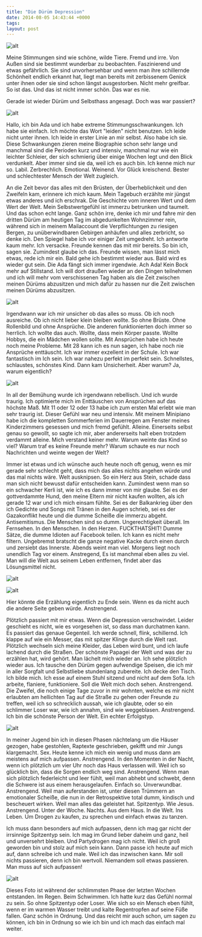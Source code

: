 ```yaml
---
title: "Die Dürüm Depression"
date: 2014-08-05 14:43:44 +0000
tags: 
layout: post
---
```

![alt](/content/images/2014/Aug/Foto-2--6--1.JPG)

Meine Stimmungen sind wie schöne, wilde Tiere. Fremd und irre. Von Außen sind sie bestimmt wunderbar zu beobachten. Faszinierend und etwas gefährlich. Sie sind unvorhersehbar und wenn man ihre schillernde Schönheit endlich erkannt hat, liegt man bereits mit zerbissenem Genick unter ihnen oder sie sind schon längst ausgestorben. Nicht mehr greifbar. So ist das. Und das ist nicht immer schön. Das war es nie.

Gerade ist wieder Dürüm und Selbsthass angesagt. Doch was war passiert?

![alt](/content/images/2014/Aug/Foto-4.JPG)

Hallo, ich bin Ada und ich habe extreme Stimmungsschwankungen. Ich habe sie einfach. Ich möchte das Wort "leiden" nicht benutzen. Ich leide nicht unter ihnen. Ich leide in erster Linie an mir selbst. Also habe ich sie. Diese Schwankungen zieren meine Biographie schon sehr lange und manchmal sind die Perioden kurz und intensiv, manchmal nur wie ein leichter Schleier, der sich schmierig über einige Wochen legt und den Blick verdunkelt. Aber immer sind sie da, weil ich es auch bin. Ich kenne mich nur so. Labil. Zerbrechlich. Emotional. Weinend. Vor Glück kreischend. Bester und schlechtester Mensch der Welt zugleich. 

An die Zeit bevor das alles mit den Brüsten, der Überheblichkeit und den Zweifeln kam, erinnere ich mich kaum. Mein Tagebuch erzählte mir jüngst etwas anderes und ich erschrak. Die Geschichte vom inneren Wert und dem Wert der Welt. Mein Selbstwertgefühl ist immerzu betrunken und taumelt. Und das schon echt lange. Ganz schön irre, denke ich mir und fahre mir den dritten Dürüm am heutigen Tag im abgedunkelten Wohnzimmer rein, während sich in meinem Mailaccount die Verpflichtungen zu riesigen Bergen, zu unüberwindbaren Gebirgen anhäufen und alles zerbricht, so denke ich. Den Spiegel habe ich vor einiger Zeit umgedreht. Ich antworte kaum mehr. Ich versacke. Freunde kennen das mit mir bereits. So bin ich, sagen sie. Zumindest glaube ich das. Freunde wissen, man lässt mich etwas, rede ich mir ein. Bald gehe ich bestimmt wieder aus. Bald wird es wieder gut sein. Die Ada fängt sich immer irgendwie. Ach Ada! Kein Bock mehr auf Stillstand. Ich will dort draußen wieder an den Dingen teilnehmen und ich will mehr vom verschissenen Tag haben als die Zeit zwischen meinen Dürüms abzusitzen und mich dafür zu hassen nur die Zeit zwischen meinen Dürüms abzusitzen.

![alt](/content/images/2014/Aug/Foto-1--5-.JPG)

Irgendwann war ich mir unsicher ob das alles so muss. Ob ich noch ausreiche. Ob ich nicht lieber klein bleiben wollte. So ohne Brüste. Ohne Rollenbild und ohne Ansprüche. Die anderen funktionierten doch immer so herrlich. Ich wollte das auch. Wollte, dass mein Körper passte. Wollte Hobbys, die ein Mädchen wollen sollte. Mit Ansprüchen habe ich heute noch meine Probleme. Mit 28 kann ich es nun sagen, ich habe noch nie Ansprüche enttäuscht. Ich war immer exzellent in der Schule. Ich war fantastisch im Ich sein. Ich war nahezu perfekt im perfekt sein. Schnellstes, schlaustes, schönstes Kind. Dann kam Unsicherheit. Aber warum? Ja, warum eigentlich?

![alt](/content/images/2014/Aug/Foto-2--5-.JPG)

In all der Bemühung wurde ich irgendwann rebellisch. Und ich wurde traurig. Ich optimierte mich im Enttäuschen von Ansprüchen auf das höchste Maß. Mit 11 oder 12 oder 13 habe ich zum ersten Mal erlebt wie man sehr traurig ist. Dieser Gefühl war neu und intensiv. Mit meinem Minipiano habe ich die kompletten Sommerferien im Dauerregen am Fenster meines Kinderzimmers gesessen und mich fremd gefühlt. Alleine. Einerseits selbst genau so gewollt, so sagte ich mir, aber andererseits halt eben trotzdem verdammt alleine. Mich verstand keiner mehr. Warum weinte das Kind so viel? Warum traf es keine Freunde mehr? Warum schaute es nur noch Nachrichten und weinte wegen der Welt? 

Immer ist etwas und ich wünsche auch heute noch oft genug, wenn es mir gerade sehr schlecht geht, dass mich das alles nichts angehen würde und das mal nichts wäre. Welt ausknipsen. So ein Herz aus Stein, schade dass man sich nicht bewusst dafür entscheiden kann. Zumindest wenn man so ein schwacher Kerli ist, wie ich es dann immer von mir glaube. Sei es der gottverdammte Hund, den meine Eltern mir nicht kaufen wollten, als ich gerade 12 war und ich mich einsam fühlte. Sei es der Balkankrieg über den ich Gedichte und Songs mit Tränen in den Augen schrieb, sei es der Gazakonflikt heute und die dumme Scheiße die immerzu abgeht. Antisemitismus. Die Menschen sind so dumm. Ungerechtigkeit überall. Im Fernsehen. In den Menschen. In den Herzen. FUCKTHATSHIT! Dumme Sätze, die dumme Idioten auf Facebook teilen. Ich kann es nicht mehr filtern. Ungebremst bratscht die ganze negative Kacke durch einen durch und zersiebt das Innerste. Abends weint man viel. Morgens liegt noch unendlich Tag vor einem. Anstregend, Es ist manchmal eben alles zu viel. Man will die Welt aus seinem Leben entfernen, findet aber das Lösungsmittel nicht.

![alt](/content/images/2014/Aug/Foto-3--4-.JPG)

![alt](/content/images/2014/Aug/Foto-1--6-.JPG)

Hier könnte die Erzählung eigentlich zu Ende sein. Wenn es da nicht auch die andere Seite geben würde. Anstrengend.

Plötzlich passiert mit mir etwas. Wenn die Depression verschwindet. Leider geschieht es nicht, wie es vorgesehen ist, so dass man durchatmen kann. Es passiert das genaue Gegenteil. Ich werde schnell, flink, schillernd. Ich klappe auf wie ein Messer, das mit spitzer Klinge durch die Welt rast. Plötzlich wechseln sich meine Kleider, das Leben wird bunt, und ich laufe lachend durch die Straßen. Der schönste Papagei der Welt und was der zu erzählen hat, wird gehört. Man lächelt mich wieder an. Ich sehe plötzlich wieder aus. Ich tausche den Dürüm gegen aufwendige Speisen, die ich mir in aller Sorgfalt und Selbstliebe stundenlang zubereite. Ich decke den Tisch. Ich bilde mich. Ich esse auf einem Stuhl sitzend und nicht auf dem Sofa. Ich arbeite, flaniere, funktioniere. Soll die Welt mich doch sehen. Anstrengend. Die Zweifel, die noch einige Tage zuvor in mir wohnten, welche es mir nicht erlaubten am hellichten Tag auf die Straße zu gehen oder Freunde zu treffen, weil ich so schrecklich aussah, wie ich glaubte, oder so ein schlimmer Loser war, wie ich annahm, sind wie weggeblasen. Anstrengend. Ich bin die schönste Person der Welt. Ein echter Erfolgstyp. 

![alt](/content/images/2014/Aug/Foto-3--3--3.JPG)

In meiner Jugend bin ich in diesen Phasen nächtelang um die Häuser gezogen, habe gestohlen, Raptexte geschrieben, gekifft und mir Jungs klargemacht. Sex. Heute kenne ich mich ein wenig und muss dann am meistens auf mich aufpassen. Anstrengend. In den Momenten in der Nacht, wenn ich plötzlich um vier Uhr noch das Haus verlassen will. Weil ich so glücklich bin, dass die Sorgen endlich weg sind. Anstrengend. Wenn man sich plötzlich federleicht und leer fühlt, weil man abhebt und schwebt, denn die Schwere ist aus einem herausgelaufen. Einfach so. Unverwundbar. Anstrengend. Weil man auferstanden ist, unter diesen Trümmern an emotionaler Scheiße, die nun in der Retrospektive total dumm, kindisch und bescheuert wirken. Weil man alles das geleistet hat. Spitzentyp. Wie Jesus. Anstrengend. Unter der Woche. Nachts. Aus dem Haus. In die Welt. Ins Leben. Um Drogen zu kaufen, zu sprechen und einfach etwas zu tanzen. 

Ich muss dann besonders auf mich aufpassen, denn ich mag gar nicht der irrsinnige Spitzentyp sein. Ich mag im Grund lieber daheim und ganz, heil und unversehrt bleiben. Und Partydrogen mag ich nicht. Weil ich groß geworden bin und stolz auf mich sein kann. Dann passe ich heute auf mich auf, dann schreibe ich und male. Weil ich das inzwischen kann. Mir soll nichts passieren, denn ich bin wertvoll. Niemandem soll etwas passieren. Man muss auf sich aufpassen!

![alt](/content/images/2014/Aug/Foto-5.JPG)

Dieses Foto ist während der schlimmsten Phase der letzten Wochen entstanden. Im Regen. Beim Schwimmen. Ich hatte kurz das Gefühl normal zu sein. So ohne Spitzentyp oder Loser. Wie sich so ein Mensch eben fühlt, wenn er im warmen Wasser treibt und kalte Regentropfen auf seine Füße fallen. Ganz schön in Ordnung. Und das reicht mir auch schon, um sagen zu können, ich bin in Ordnung so wie ich bin und ich mach das einfach mal weiter.

